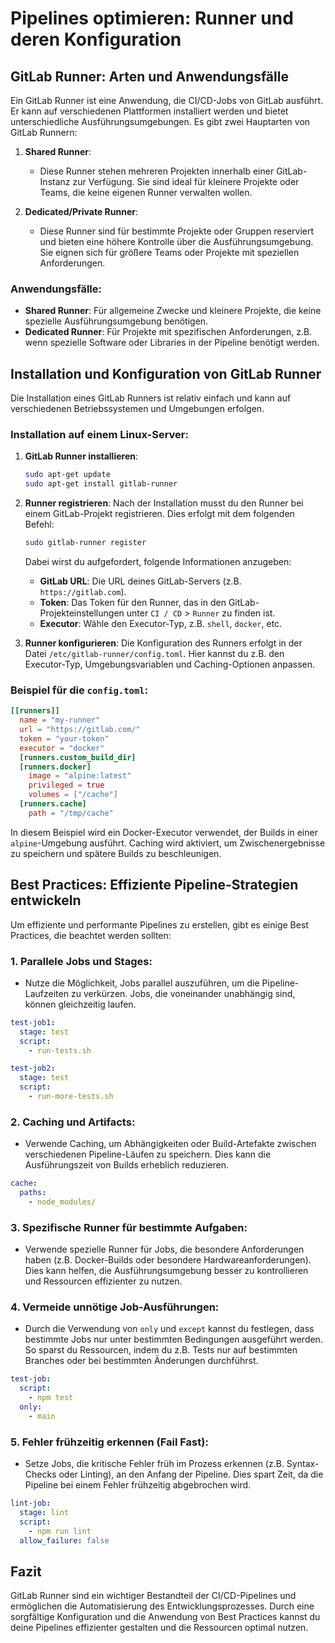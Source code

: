 
# Pipelines optimieren: Runner und deren Konfiguration

## GitLab Runner: Arten und Anwendungsfälle

Ein GitLab Runner ist eine Anwendung, die CI/CD-Jobs von GitLab ausführt. Er kann auf verschiedenen Plattformen installiert werden und bietet unterschiedliche Ausführungsumgebungen. Es gibt zwei Hauptarten von GitLab Runnern:

1. **Shared Runner**:
   - Diese Runner stehen mehreren Projekten innerhalb einer GitLab-Instanz zur Verfügung. Sie sind ideal für kleinere Projekte oder Teams, die keine eigenen Runner verwalten wollen.

2. **Dedicated/Private Runner**:
   - Diese Runner sind für bestimmte Projekte oder Gruppen reserviert und bieten eine höhere Kontrolle über die Ausführungsumgebung. Sie eignen sich für größere Teams oder Projekte mit speziellen Anforderungen.

### Anwendungsfälle:
- **Shared Runner**: Für allgemeine Zwecke und kleinere Projekte, die keine spezielle Ausführungsumgebung benötigen.
- **Dedicated Runner**: Für Projekte mit spezifischen Anforderungen, z.B. wenn spezielle Software oder Libraries in der Pipeline benötigt werden.

## Installation und Konfiguration von GitLab Runner

Die Installation eines GitLab Runners ist relativ einfach und kann auf verschiedenen Betriebssystemen und Umgebungen erfolgen.

### Installation auf einem Linux-Server:

1. **GitLab Runner installieren**:
   ```bash
   sudo apt-get update
   sudo apt-get install gitlab-runner
   ```

2. **Runner registrieren**:
   Nach der Installation musst du den Runner bei einem GitLab-Projekt registrieren. Dies erfolgt mit dem folgenden Befehl:
   ```bash
   sudo gitlab-runner register
   ```
   Dabei wirst du aufgefordert, folgende Informationen anzugeben:
   - **GitLab URL**: Die URL deines GitLab-Servers (z.B. `https://gitlab.com`).
   - **Token**: Das Token für den Runner, das in den GitLab-Projekteinstellungen unter `CI / CD` > `Runner` zu finden ist.
   - **Executor**: Wähle den Executor-Typ, z.B. `shell`, `docker`, etc.

3. **Runner konfigurieren**:
   Die Konfiguration des Runners erfolgt in der Datei `/etc/gitlab-runner/config.toml`. Hier kannst du z.B. den Executor-Typ, Umgebungsvariablen und Caching-Optionen anpassen.

### Beispiel für die `config.toml`:
```toml
[[runners]]
  name = "my-runner"
  url = "https://gitlab.com/"
  token = "your-token"
  executor = "docker"
  [runners.custom_build_dir]
  [runners.docker]
    image = "alpine:latest"
    privileged = true
    volumes = ["/cache"]
  [runners.cache]
    path = "/tmp/cache"
```

In diesem Beispiel wird ein Docker-Executor verwendet, der Builds in einer `alpine`-Umgebung ausführt. Caching wird aktiviert, um Zwischenergebnisse zu speichern und spätere Builds zu beschleunigen.

## Best Practices: Effiziente Pipeline-Strategien entwickeln

Um effiziente und performante Pipelines zu erstellen, gibt es einige Best Practices, die beachtet werden sollten:

### 1. **Parallele Jobs und Stages**:
   - Nutze die Möglichkeit, Jobs parallel auszuführen, um die Pipeline-Laufzeiten zu verkürzen. Jobs, die voneinander unabhängig sind, können gleichzeitig laufen.
   ```yaml
   test-job1:
     stage: test
     script:
       - run-tests.sh

   test-job2:
     stage: test
     script:
       - run-more-tests.sh
   ```

### 2. **Caching und Artifacts**:
   - Verwende Caching, um Abhängigkeiten oder Build-Artefakte zwischen verschiedenen Pipeline-Läufen zu speichern. Dies kann die Ausführungszeit von Builds erheblich reduzieren.
   ```yaml
   cache:
     paths:
       - node_modules/
   ```

### 3. **Spezifische Runner für bestimmte Aufgaben**:
   - Verwende spezielle Runner für Jobs, die besondere Anforderungen haben (z.B. Docker-Builds oder besondere Hardwareanforderungen). Dies kann helfen, die Ausführungsumgebung besser zu kontrollieren und Ressourcen effizienter zu nutzen.

### 4. **Vermeide unnötige Job-Ausführungen**:
   - Durch die Verwendung von `only` und `except` kannst du festlegen, dass bestimmte Jobs nur unter bestimmten Bedingungen ausgeführt werden. So sparst du Ressourcen, indem du z.B. Tests nur auf bestimmten Branches oder bei bestimmten Änderungen durchführst.
   ```yaml
   test-job:
     script:
       - npm test
     only:
       - main
   ```

### 5. **Fehler frühzeitig erkennen (Fail Fast)**:
   - Setze Jobs, die kritische Fehler früh im Prozess erkennen (z.B. Syntax-Checks oder Linting), an den Anfang der Pipeline. Dies spart Zeit, da die Pipeline bei einem Fehler frühzeitig abgebrochen wird.
   ```yaml
   lint-job:
     stage: lint
     script:
       - npm run lint
     allow_failure: false
   ```

## Fazit

GitLab Runner sind ein wichtiger Bestandteil der CI/CD-Pipelines und ermöglichen die Automatisierung des Entwicklungsprozesses. Durch eine sorgfältige Konfiguration und die Anwendung von Best Practices kannst du deine Pipelines effizienter gestalten und die Ressourcen optimal nutzen.
